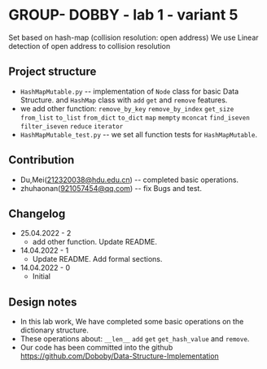 # GROUP- DOBBY - lab 1 - variant 5

Set based on hash-map (collision resolution: open address)
We use Linear detection of open address to collision resolution

## Project structure

- `HashMapMutable.py` -- implementation of `Node` class for basic Data Structure.
   and `HashMap` class with `add` `get` and `remove` features.
- we add other function: `remove_by_key` `remove_by_index` `get_size`
  `from_list` `to_list` `from_dict` `to_dict` `map` `mempty` `mconcat`
  `find_iseven` `filter_iseven` `reduce` `iterator`
- `HashMapMutable_test.py` -- we set all function tests for `HashMapMutable`.

## Contribution

- Du,Mei(212320038@hdu.edu.cn) -- completed basic operations.
- zhuhaonan(921057454@qq.com) -- fix Bugs and test.

## Changelog
- 25.04.2022 - 2
  - add other function. Update README.
- 14.04.2022 - 1
  - Update README. Add formal sections.
- 14.04.2022 - 0
  - Initial

## Design notes

- In this lab work, We have completed some basic operations on the dictionary structure.
- These operations about: `__len__` `add` `get` `get_hash_value` and `remove`.
- Our code has been committed into the github <https://github.com/Doboby/Data-Structure-Implementation>

